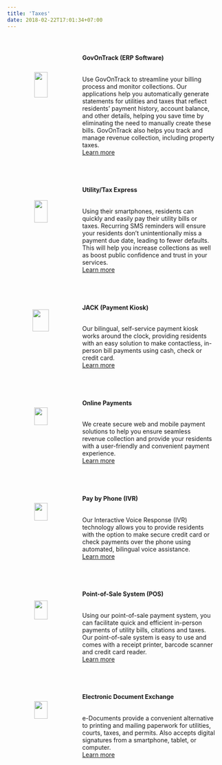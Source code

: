 ```yaml
---
title: 'Taxes'
date: 2018-02-22T17:01:34+07:00
---
```


<style>
/* Style the tab */
.tab {
  overflow: hidden;
  border: 1px solid #ccc;
  background-color: #f1f1f1;
  margin-right: 40px;
}

/* Style the buttons inside the tab */
.tab button {
  background-color: inherit;
  float: left;
  border: none;
  outline: none;
  cursor: pointer;
  padding: 14px 16px;
  transition: 0.3s;
  font-size: 17px;
}

/* Change background color of buttons on hover */
.tab button:hover {
  background-color: #ddd;
}

/* Create an active/current tablink class */
.tab button.active {
  background-color: #ccc;
}

/* Style the tab content */
.tabcontent {
  display: none;
  margin-right: 40px;
  padding-left: 6px 12px;
  border: 1px solid #ccc;
  border-top: none;
  padding-left: 30px;
  padding-bottom: 40px;
}

.smallimg {
    display: block; 
    margin-left: auto; 
    margin-right: auto; 
    margin-top: auto; 
    margin-bottom: auto;
}

.row {
  display: flex;
  flex-direction: row;
  flex-wrap: wrap;
  width: 100%;
  margin: 20px;
}

.coltext {
  display: flex;
  flex-direction: column;
  flex-basis: 100%;
  flex: 2;
  padding-right: 40px;
}

.colimg {
  display: flex;
  flex-direction: column;
  flex-basis: 100%;
  flex: 1;
}
</style>

<div class='row'> <!-- Gov On Track -->
    <div class='colimg'>
        <img src='/images/products/got.webp' width="45%" loading="lazy" class='smallimg'>
    </div>
    <div class='coltext'>
        <br>
        <h4>GovOnTrack (ERP Software)</h4>
        <p>
            Use GovOnTrack to streamline your billing process and monitor collections. Our applications help you automatically generate statements for utilities and taxes that reflect residents’ payment history, account balance, and other details, helping you save time by eliminating the need to manually create these bills. GovOnTrack also helps you track and manage revenue collection, including property taxes.
            <br>
            <a href="/contact/">Learn more</a>
        </p>
    </div>
</div>
<div class='row'> <!-- Tax Express -->
    <div class='colimg'>
        <img src='/images/products/utilityexpress.webp' width="45%" loading="lazy" class='smallimg'>
    </div>
    <div class='coltext'>
        <br>
        <h4>Utility/Tax Express</h4>
        <p>
            Using their smartphones, residents can quickly and easily pay their utility bills or taxes. Recurring SMS reminders will ensure your residents don’t unintentionally miss a payment due date, leading to fewer defaults. This will help you increase collections as well as boost public confidence and trust in your services.
            <br>
            <a href="/contact/">Learn more</a>
        </p>
    </div>
</div>
<div class='row'> <!-- JACK -->
    <div class='colimg'>
        <img src='/images/products/paymentkiosk.webp' width="50%" loading="lazy" class='smallimg'>
    </div>
    <div class='coltext'>
        <br>
        <h4>JACK (Payment Kiosk)</h4>
        <p>
            Our bilingual, self-service payment kiosk works around the clock, providing residents with an easy solution to make contactless, in-person bill payments using cash, check or credit card.
            <br>
            <a href="/contact/">Learn more</a>
        </p>
    </div>
</div>
<div class='row'> <!-- Online Payments -->
    <div class='colimg'>
        <img src='/images/products/onlinepayment.webp' width="45%" loading="lazy" class='smallimg'>
    </div>
    <div class='coltext'>
        <br>
        <h4>Online Payments</h4>
        <p>
            We create secure web and mobile payment solutions to help you ensure seamless revenue collection and provide your residents with a user-friendly and convenient payment experience.
            <br>
            <a href="/contact/">Learn more</a>
        </p>
    </div>
</div>
<div class='row'> <!-- IVR -->
    <div class='colimg'>
        <img src='/images/products/ivr.webp' width="45%" loading="lazy" class='smallimg'>
    </div>
    <div class='coltext'>
        <br>
        <h4>Pay by Phone (IVR)</h4>
        <p>
            Our Interactive Voice Response (IVR) technology allows you to provide residents with the option to make secure credit card or check payments over the phone using automated, bilingual voice assistance.
            <br>
            <a href="/contact/">Learn more</a>
        </p>
    </div>
</div>
<div class='row'> <!-- Point of Sale -->
    <div class='colimg'>
        <img src='/images/products/pos.webp' width="45%" loading="lazy" class='smallimg'>
    </div>
    <div class='coltext'>
        <br>
        <h4>Point-of-Sale System (POS)</h4>
        <p>
            Using our point-of-sale payment system, you can facilitate quick and efficient in-person payments of utility bills, citations and taxes. Our point-of-sale system is easy to use and comes with a receipt printer, barcode scanner and credit card reader.
            <br>
            <a href="/contact/">Learn more</a>
        </p>
    </div>
</div>
<div class='row'> <!-- Electronic Forms -->
    <div class='colimg'>
        <img src='/images/products/dice.webp' width="45%" loading="lazy" class='smallimg'>
    </div>
    <div class='coltext'>
        <br>
        <h4>Electronic Document Exchange</h4>
        <p>
            e-Documents provide a convenient alternative to printing and mailing paperwork for utilities, courts, taxes, and permits. Also accepts digital signatures from a smartphone, tablet, or computer.
            <br>
            <a href="/contact/">Learn more</a>
        </p>
    </div>
</div>